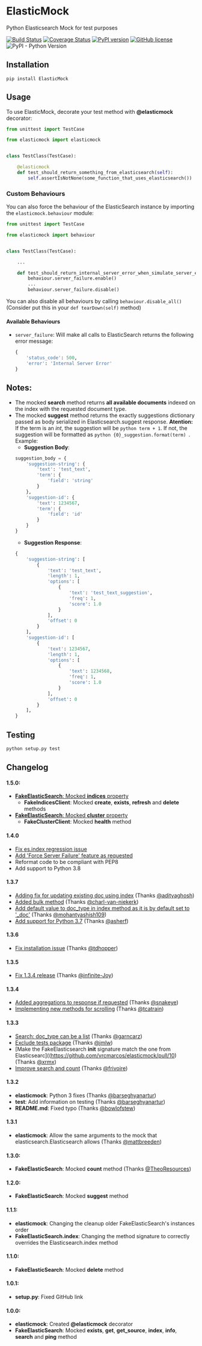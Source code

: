 # ElasticMock

Python Elasticsearch Mock for test purposes

[![Build Status](https://travis-ci.org/vrcmarcos/elasticmock.svg?branch=master)](https://travis-ci.org/vrcmarcos/elasticmock) [![Coverage Status](https://coveralls.io/repos/github/vrcmarcos/elasticmock/badge.svg?branch=master)](https://coveralls.io/github/vrcmarcos/elasticmock?branch=master) [![PyPI version](https://badge.fury.io/py/ElasticMock.svg)](https://badge.fury.io/py/ElasticMock) [![GitHub license](https://img.shields.io/badge/license-MIT-blue.svg)](https://raw.githubusercontent.com/vrcmarcos/elasticmock/master/LICENSE) ![PyPI - Python Version](https://img.shields.io/pypi/pyversions/ElasticMock)

## Installation

```shell
pip install ElasticMock
```

## Usage

To use ElasticMock, decorate your test method with **@elasticmock** decorator:

```python
from unittest import TestCase

from elasticmock import elasticmock


class TestClass(TestCase):

    @elasticmock
    def test_should_return_something_from_elasticsearch(self):
        self.assertIsNotNone(some_function_that_uses_elasticsearch())
```

### Custom Behaviours

You can also force the behaviour of the ElasticSearch instance by importing the `elasticmock.behaviour` module:

```python
from unittest import TestCase

from elasticmock import behaviour


class TestClass(TestCase):

    ...

    def test_should_return_internal_server_error_when_simulate_server_error_is_true(self):
        behaviour.server_failure.enable()
        ...
        behaviour.server_failure.disable()
```

You can also disable all behaviours by calling `behaviour.disable_all()` (Consider put this in your `def tearDown(self)` method)

#### Available Behaviours

* `server_failure`: Will make all calls to ElasticSearch returns the following error message:
    ```python
    {
        'status_code': 500,
        'error': 'Internal Server Error'
    }
    ```

## Notes:

- The mocked **search** method returns **all available documents** indexed on the index with the requested document type.
- The mocked **suggest** method returns the exactly suggestions dictionary passed as body serialized in Elasticsearch.suggest response. **Atention:** If the term is an *int*, the suggestion will be ```python term + 1```. If not, the suggestion will be formatted as ```python {0}_suggestion.format(term) ```.
Example:
	- **Suggestion Body**:
	```python
    suggestion_body = {
        'suggestion-string': {
            'text': 'test_text',
            'term': {
                'field': 'string'
            }
        },
        'suggestion-id': {
            'text': 1234567,
            'term': {
                'field': 'id'
            }
        }
    }
    ```
    - **Suggestion Response**:
    ```python
    {
        'suggestion-string': [
            {
                'text': 'test_text',
                'length': 1,
                'options': [
                    {
                        'text': 'test_text_suggestion',
                        'freq': 1,
                        'score': 1.0
                    }
                ],
                'offset': 0
            }
        ],
        'suggestion-id': [
            {
                'text': 1234567,
                'length': 1,
                'options': [
                    {
                        'text': 1234568,
                        'freq': 1,
                        'score': 1.0
                    }
                ],
                'offset': 0
            }
        ],
    }
    ```

## Testing

```bash
python setup.py test
```

## Changelog

#### 1.5.0:
- [**FakeElasticSearch**: Mocked **indices** property](https://github.com/vrcmarcos/elasticmock/issues/22)
  - **FakeIndicesClient**: Mocked **create**, **exists**, **refresh** and **delete** methods
- [**FakeElasticSearch**: Mocked **cluster** property](https://github.com/vrcmarcos/elasticmock/issues/8)
  - **FakeClusterClient**: Mocked **health** method

#### 1.4.0

- [Fix es.index regression issue](https://github.com/vrcmarcos/elasticmock/issues/34)
- [Add 'Force Server Failure' feature as requested](https://github.com/vrcmarcos/elasticmock/issues/28)
- Reformat code to be compliant with PEP8
- Add support to Python 3.8

#### 1.3.7

- [Adding fix for updating existing doc using index](https://github.com/vrcmarcos/elasticmock/pull/32) (Thanks [@adityaghosh](https://github.com/adityaghosh))
- [Added bulk method](https://github.com/vrcmarcos/elasticmock/pull/30) (Thanks [@charl-van-niekerk](https://github.com/charl-van-niekerk))
- [Add default value to doc_type in index method as it is by default set to '\_doc'](https://github.com/vrcmarcos/elasticmock/pull/27) (Thanks [@mohantyashish109](https://github.com/mohantyashish109))
- [Add support for Python 3.7](https://github.com/vrcmarcos/elasticmock/pull/25) (Thanks [@asherf](https://github.com/asherf))

#### 1.3.6

- [Fix installation issue](https://github.com/vrcmarcos/elasticmock/pull/20) (Thanks [@tdhopper](https://github.com/tdhopper))

#### 1.3.5

- [Fix 1.3.4 release](https://github.com/vrcmarcos/elasticmock/pull/19) (Thanks [@infinite-Joy](https://github.com/infinite-Joy))

#### 1.3.4

- [Added aggregations to response if requested](https://github.com/vrcmarcos/elasticmock/pull/15) (Thanks [@snakeye](https://github.com/snakeye))
- [Implementing new methods for scrolling](https://github.com/vrcmarcos/elasticmock/pull/17) (Thanks [@tcatrain](https://github.com/tcatrain))

#### 1.3.3

- [Search: doc_type can be a list](https://github.com/vrcmarcos/elasticmock/pull/16) (Thanks [@garncarz](https://github.com/garncarz))
- [Exclude tests package](https://github.com/vrcmarcos/elasticmock/pull/13) (Thanks [@jmlw](https://github.com/jmlw))
- [Make the FakeElasticsearch __init__ signature match the one from Elasticsearc]((https://github.com/vrcmarcos/elasticmock/pull/10) (Thanks [@xrmx](https://github.com/xrmx))
- [Improve search and count](https://github.com/vrcmarcos/elasticmock/pull/7) (Thanks [@frivoire](https://github.com/frivoire))

#### 1.3.2

- **elasticmock**: Python 3 fixes (Thanks [@barseghyanartur](https://github.com/barseghyanartur))
- **test**: Add information on testing (Thanks [@barseghyanartur](https://github.com/barseghyanartur))
- **README.md**: Fixed typo (Thanks [@bowlofstew](https://github.com/bowlofstew))

#### 1.3.1

- **elasticmock**: Allow the same arguments to the mock that elasticsearch.Elasticsearch allows (Thanks [@mattbreeden](https://github.com/mattbreeden))

#### 1.3.0:
- **FakeElasticSearch**: Mocked **count** method (Thanks [@TheoResources](https://github.com/TheoResources))

#### 1.2.0:
- **FakeElasticSearch**: Mocked **suggest** method

#### 1.1.1:
- **elasticmock**: Changing the cleanup older FakeElasticSearch's instances order
- **FakeElasticSearch.index**: Changing the method signature to correctly overrides the Elasticsearch.index method

#### 1.1.0:
- **FakeElasticSearch**: Mocked **delete** method

#### 1.0.1:
- **setup.py**: Fixed GitHub link

#### 1.0.0:
- **elasticmock**: Created **@elasticmock** decorator
- **FakeElasticSearch**: Mocked **exists**, **get**, **get_source**, **index**, **info**, **search** and **ping** method
